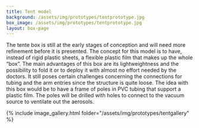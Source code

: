 ```yaml
---
title: Tent model
background: /assets/img/prototypes/tentprototype.jpg
box_image: /assets/img/prototypes/tentprototype.jpg
layout: box-page
---
```


The tente box is still at the early stages of conception and will need more refinement before it is presented. The concept for this model is to have, instead of rigid plastic sheets, a flexible plastic film that makes up the whole “box”. The main advantages of this box are its lightweightness and the possibility to fold it or to deploy it with almost no effort needed by the doctors. It still poses certain challenges concerning the connections for tubing and the arm entries since the structure is quite loose. The idea with this box would be to have a frame of poles in PVC tubing that support a plastic film. The poles will be drilled with holes to connect to the vacuum source to ventilate out the aerosols.

{% include image_gallery.html folder="/assets/img/prototypes/tentgallery" %}